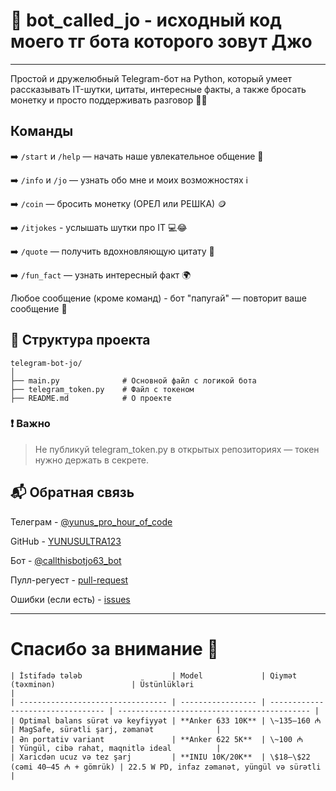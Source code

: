 # 🤖 bot_called_jo - исходный код моего тг бота которого зовут Джо

---
Простой и дружелюбный Telegram-бот на Python, который умеет рассказывать IT-шутки, цитаты, интересные факты, а также бросать монетку и просто поддерживать разговор 🧠💬
## Команды
➡️ ```/start``` и ```/help``` — начать наше увлекательное общение 🚀

➡️ ```/info``` и ```/jo``` — узнать обо мне и моих возможностях ℹ️

➡️ ```/coin``` — бросить монетку (ОРЕЛ или РЕШКА) 🪙

➡️ ```/itjokes``` - услышать шутки про IT 💻😂

➡️ ```/quote``` — получить вдохновляющую цитату 🌟

➡️ ```/fun_fact``` — узнать интересный факт 🌍

Любое сообщение (кроме команд) - 	бот "папугай" — повторит ваше сообщение 🦜

## 📂 Структура проекта
```
telegram-bot-jo/
│
├── main.py              # Основной файл с логикой бота
├── telegram_token.py    # Файл с токеном 
├── README.md            # О проекте
```

### ❗ Важно
> Не публикуй telegram_token.py в открытых репозиториях — токен нужно держать в секрете.

## 📬 Обратная связь
Телеграм - [@yunus_pro_hour_of_code](https://web.telegram.org/a/#6475466684)

GitHub - [YUNUSULTRA123](https://github.com/YUNUSULRTA123)

Бот - [@callthisbotjo63_bot](https://web.telegram.org/a/#8428409248)

Пулл-регуест - [pull-request](https://github.com/YUNUSULRTA123/bot_called_jo/pulls)

Ошибки (если есть) - [issues](https://github.com/YUNUSULRTA123/bot_called_jo/issues)

---
# **Спасибо за внимание 🙏**

```
| İstifadə tələb                    | Model             | Qiymət (təxminən)                 | Üstünlükləri                                |
| --------------------------------- | ----------------- | --------------------------------- | ------------------------------------------- |
| Optimal balans sürət və keyfiyyət | **Anker 633 10K** | \~135–160 ₼                       | MagSafe, sürətli şarj, zəmanət              |
| Ən portativ variant               | **Anker 622 5K**  | \~100 ₼                           | Yüngül, cibə rahat, maqnitlə ideal          |
| Xaricdən ucuz və tez şarj         | **INIU 10K/20K**  | \$18–\$22 (cəmi 40–45 ₼ + gömrük) | 22.5 W PD, infaz zəmanət, yüngül və sürətli |

```
